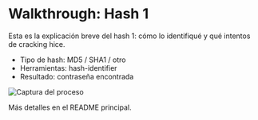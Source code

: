 

# Walkthrough: Hash 1

Esta es la explicación breve del hash 1: cómo lo identifiqué y qué intentos de cracking hice.

- Tipo de hash: MD5 / SHA1 / otro
- Herramientas: hash-identifier
- Resultado: contraseña encontrada 

![Captura del proceso](../assets/imagen.png)

Más detalles en el README principal.
